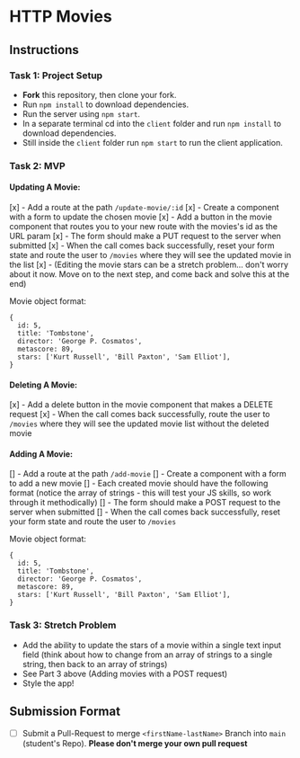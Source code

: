 # HTTP Movies

## Instructions

### Task 1: Project Setup 

- **Fork** this repository, then clone your fork.
- Run `npm install` to download dependencies.
- Run the server using `npm start`.
- In a separate terminal cd into the `client` folder and run `npm install` to download dependencies.
- Still inside the `client` folder run `npm start` to run the client application.

### Task 2: MVP

#### Updating A Movie:

[x] - Add a route at the path `/update-movie/:id`
[x] - Create a component with a form to update the chosen movie
[x] - Add a button in the movie component that routes you to your new route with the movies's id as the URL param
[x] - The form should make a PUT request to the server when submitted
[x] - When the call comes back successfully, reset your form state and route the user to `/movies` where they will see the updated movie in the list
[x] - (Editing the movie stars can be a stretch problem... don't worry about it now. Move on to the next step, and come back and solve this at the end)

Movie object format:

```
{
  id: 5,
  title: 'Tombstone',
  director: 'George P. Cosmatos',
  metascore: 89,
  stars: ['Kurt Russell', 'Bill Paxton', 'Sam Elliot'],
}
```

#### Deleting A Movie:

[x] - Add a delete button in the movie component that makes a DELETE request
[x] - When the call comes back successfully, route the user to `/movies` where they will see the updated movie list without the deleted movie

#### Adding A Movie:

[] - Add a route at the path `/add-movie`
[] - Create a component with a form to add a new movie
[] - Each created movie should have the following format (notice the array of strings - this will test your JS skills, so work through it methodically)
[] - The form should make a POST request to the server when submitted
[] - When the call comes back successfully, reset your form state and route the user to `/movies`

Movie object format:

```
{
  id: 5,
  title: 'Tombstone',
  director: 'George P. Cosmatos',
  metascore: 89,
  stars: ['Kurt Russell', 'Bill Paxton', 'Sam Elliot'],
}
```

### Task 3: Stretch Problem

- Add the ability to update the stars of a movie within a single text input field (think about how to change from an array of strings to a single string, then back to an array of strings)
- See Part 3 above (Adding movies with a POST request)
- Style the app!

## Submission Format
* [ ] Submit a Pull-Request to merge `<firstName-lastName>` Branch into `main` (student's  Repo). **Please don't merge your own pull request**
